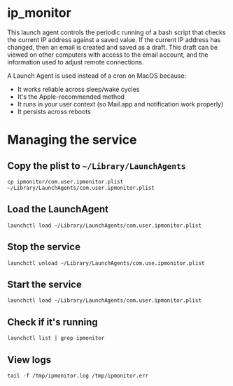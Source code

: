 # ip_monitor
This launch agent controls the periodic running of a bash script that checks
the current IP address against a saved value. If the current IP address has
changed, then an email is created and saved as a draft. This draft can be
viewed on other computers with access to the email account, and the information
used to adjust remote connections.

A Launch Agent is used instead of a cron on MacOS because:
- It works reliable across sleep/wake cycles
- It's the Apple-recommended method
- It runs in your user context (so Mail.app and notification work properly)
- It persists across reboots

# Managing the service

## Copy the plist to `~/Library/LaunchAgents`

    cp ipmonitor/com.user.ipmonitor.plist ~/Library/LaunchAgents/com.user.ipmonitor.plist

## Load the LaunchAgent

    launchctl load ~/Library/LaunchAgents/com.user.ipmonitor.plist

## Stop the service

    launchctl unload ~/Library/LaunchAgents/com.use.ipmonitor.plist

## Start the service

    launchctl load ~/Library/LaunchAgents/com.user.ipmonitor.plist

## Check if it's running

    launchctl list | grep ipmonitor

## View logs

    tail -f /tmp/ipmonitor.log /tmp/ipmonitor.err
